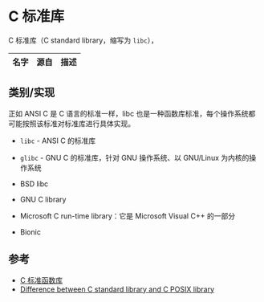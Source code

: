 # C 标准库

C 标准库（C standard library，缩写为 `libc`），

| 名字 | 源自 | 描述 |
| ---- | ---- | ---- |

## 类别/实现

正如 ANSI C 是 C 语言的标准一样，libc 也是一种函数库标准，每个操作系统都可能按照该标准对标准库进行具体实现。

* `libc` - ANSI C 的标准库
* `glibc` - GNU C 的标准库，针对 GNU 操作系统、以 GNU/Linux 为内核的操作系统

* BSD libc
* GNU C library
* Microsoft C run-time library：它是 Microsoft Visual C++ 的一部分
* Bionic

## 参考

* [C 标准函数库](https://zh.wikipedia.org/wiki/C%E6%A8%99%E6%BA%96%E5%87%BD%E5%BC%8F%E5%BA%AB)
* [Difference between C standard library and C POSIX library](https://stackoverflow.com/questions/9376837/difference-between-c-standard-library-and-c-posix-library/37969420#37969420)
